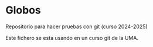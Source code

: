# Globos
Repositorio para hacer pruebas con git (curso 2024-2025)

Este fichero se esta usando en un curso git de la UMA.
